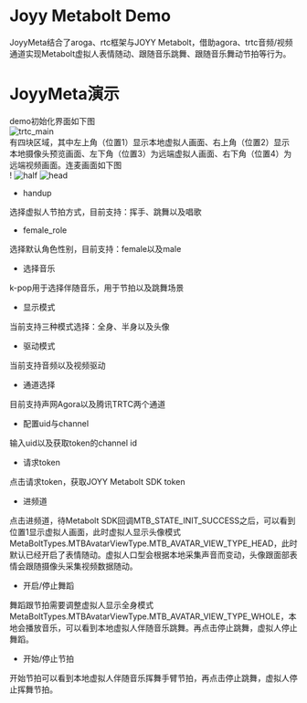# Joyy Metabolt Demo
JoyyMeta结合了aroga、rtc框架与JOYY Metabolt，借助agora、trtc音频/视频通道实现Metabolt虚拟人表情随动、跟随音乐跳舞、跟随音乐舞动节拍等行为。

# JoyyMeta演示

demo初始化界面如下图<br>![trtc_main](https://user-images.githubusercontent.com/18079722/229682779-670b85c4-d5f9-4801-8c20-7ec7040e9977.jpg)<br>
有四块区域，其中左上角（位置1）显示本地虚拟人画面、右上角（位置2）显示本地摄像头预览画面、左下角（位置3）为远端虚拟人画面、右下角（位置4）为远端视频画面。连麦画面如下图<br>!
![half](https://user-images.githubusercontent.com/18079722/229736324-694b5da7-5472-46d7-aa4d-80f0ba7ad6eb.jpg)
![head](https://user-images.githubusercontent.com/18079722/229736349-cf251785-7afc-436c-93d4-e853adf49096.jpg)


- handup

选择虚拟人节拍方式，目前支持：挥手、跳舞以及唱歌

- female_role

选择默认角色性别，目前支持：female以及male

- 选择音乐

k-pop用于选择伴随音乐，用于节拍以及跳舞场景

- 显示模式

当前支持三种模式选择：全身、半身以及头像

- 驱动模式

当前支持音频以及视频驱动

- 通道选择

目前支持声网Agora以及腾讯TRTC两个通道

- 配置uid与channel

输入uid以及获取token的channel id

- 请求token

点击请求token，获取JOYY Metabolt SDK token

- 进频道

点击进频道，待Metabolt SDK回调MTB_STATE_INIT_SUCCESS之后，可以看到位置1显示虚拟人画面，此时虚拟人显示头像模式MetaBoltTypes.MTBAvatarViewType.MTB_AVATAR_VIEW_TYPE_HEAD，此时默认已经开启了表情随动。虚拟人口型会根据本地采集声音而变动，头像跟面部表情会跟随摄像头采集视频数据随动。

- 开启/停止舞蹈

舞蹈跟节拍需要调整虚拟人显示全身模式MetaBoltTypes.MTBAvatarViewType.MTB_AVATAR_VIEW_TYPE_WHOLE，本地会播放音乐，可以看到本地虚拟人伴随音乐跳舞。再点击停止跳舞，虚拟人停止舞蹈。

- 开始/停止节拍

开始节拍可以看到本地虚拟人伴随音乐挥舞手臂节拍，再点击停止跳舞，虚拟人停止挥舞节拍。


